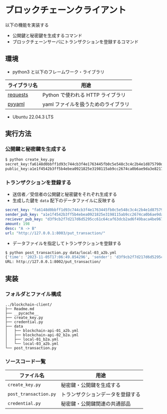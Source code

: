 # ブロックチェーンクライアント

以下の機能を実装する

- 公開鍵と秘密鍵を生成するコマンド
- ブロックチェーンサーバにトランザクションを登録するコマンド

## 環境

- python3 と以下のフレームワーク・ライブラリ

| ライブラリ名                                   | 用途                                |
| ---------------------------------------------- | ----------------------------------- |
| [requests](https://pypi.org/project/requests/) | Python で使われる HTTP ライブラリ   |
| [pyyaml](https://pypi.org/project/PyYAML/)     | yaml ファイルを扱うためのライブラリ |

- Ubuntu 22.04.3 LTS

## 実行方法

### 公開鍵と秘密鍵を生成する

```bash
$ python create_key.py
secret_key:fa6148d0bbff1d93c744cb3f4e1763445fb0c5e548c3c4c2b4e1d875790d4d62
public_key:a1e1f4542b3ff5b4ebea0921825e3198115ab9cc2674ca0b6ae9da3e8217227610fd2f3714e51452d6e4603e4bf2b6c3cdf3a29df7e7cd3188e466c13fbd1957
```

### トランザクションを登録する

- 送信者／受信者の公開鍵と秘密鍵をそれぞれ生成する
- 生成した鍵を `data` 配下のデータファイルに反映する

```yaml
secret_key: "fa6148d0bbff1d93c744cb3f4e1763445fb0c5e548c3c4c2b4e1d875790d4d62"
sender_pub_key: "a1e1f4542b3ff5b4ebea0921825e3198115ab9cc2674ca0b6ae9da3e8217227610fd2f3714e51452d6e4603e4bf2b6c3cdf3a29df7e7cd3188e466c13fbd1957"
reciever_pub_key: "d3f9cb2f7d217d6d5295cc61c64caf63dcb2ad6f49baca4be967fa29d2214e25be99eaaf084c32aae81d1ef941ee89fac6b98b8740e2457f8457bb9627a9141c"
amount: 198
desc: "A -> B"
url: "http://127.0.0.1:8003/put_transaction/"
```

- データファイルを指定してトランザクションを登録する

```bash
$ python post_transaction.py data/local-03_a2b.yml
{'time': '2023-11-05T17:06:49.854296', 'sender': 'd3f9cb2f7d217d6d5295cc61c64caf63dcb2ad6f49baca4be967fa29d2214e25be99eaaf084c32aae81d1ef941ee89fac6b98b8740e2457f8457bb9627a9141c', 'reciever': 'a1e1f4542b3ff5b4ebea0921825e3198115ab9cc2674ca0b6ae9da3e8217227610fd2f3714e51452d6e4603e4bf2b6c3cdf3a29df7e7cd3188e466c13fbd1957', 'amount': 222, 'description': 'B -> A', 'signature': '8821dc89639ee519090d4a3ae4461adaef3fe0fbdbde4bb0475d4f54fcd4858b04f8b00e7b7e7b26a2c466634a817ee1b7ba76637b1da42ac4696dc491384604'}
URL: http://127.0.0.1:8002/put_transaction/
```

## 実装

### フォルダとファイル構成

```
../blockchain-client/
├── Readme.md
├── __pycache__
├── create_key.py
├── credential.py
├── data
│   ├── blockchain-api-01_a2b.yml
│   ├── blockchain-api-02_b2a.yml
│   ├── local-01_b2a.yml
│   └── local-03_a2b.yml
└── post_transaction.py
```

### ソースコード一覧

| ファイル名            | 用途 　                          |
| --------------------- | -------------------------------- |
| `create_key.py`       | 秘密鍵・公開鍵を生成する         |
| `post_transaction.py` | トランザクションデータを登録する |
| `credential.py`       | 秘密鍵・公開鍵関連の共通部品     |
